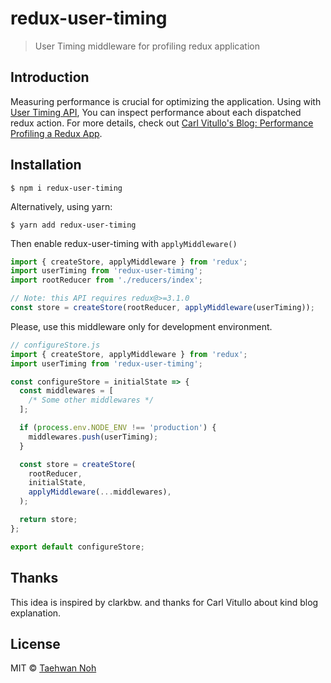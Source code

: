 # redux-user-timing

> User Timing middleware for profiling redux application


## Introduction

Measuring performance is crucial for optimizing the application. Using with [User Timing API](https://www.html5rocks.com/en/tutorials/webperformance/usertiming/), You can inspect performance about each dispatched redux action. For more details, check out [Carl Vitullo's Blog: Performance Profiling a Redux App](https://medium.com/@vcarl/performance-profiling-a-redux-app-c85e67bf84ae).


## Installation

```shell
$ npm i redux-user-timing
```

Alternatively, using yarn:

```shell
$ yarn add redux-user-timing
```

Then enable redux-user-timing with `applyMiddleware()`

```js
import { createStore, applyMiddleware } from 'redux';
import userTiming from 'redux-user-timing';
import rootReducer from './reducers/index';

// Note: this API requires redux@>=3.1.0
const store = createStore(rootReducer, applyMiddleware(userTiming));
```

Please, use this middleware only for development environment.

```js
// configureStore.js
import { createStore, applyMiddleware } from 'redux';
import userTiming from 'redux-user-timing';

const configureStore = initialState => {
  const middlewares = [
    /* Some other middlewares */
  ];

  if (process.env.NODE_ENV !== 'production') {
    middlewares.push(userTiming);
  }

  const store = createStore(
    rootReducer,
    initialState,
    applyMiddleware(...middlewares),
  );

  return store;
};

export default configureStore;
```

## Thanks

This idea is inspired by clarkbw. and thanks for Carl Vitullo about kind blog explanation.


## License

MIT © [Taehwan Noh](https://github.com/taehwanno)

